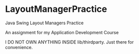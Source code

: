 # LayoutManagerPractice
Java Swing Layout Managers Practice 

An assignment for my Application Development Course

I DO NOT OWN ANYTHING INSIDE lib/thirdparty. Just there for convenience.
